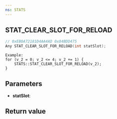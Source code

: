 ```yaml
---
ns: STATS
---
```

## STAT_CLEAR_SLOT_FOR_RELOAD

```c
// 0xEB0A72181D4AA4AD 0x84BDD475
Any STAT_CLEAR_SLOT_FOR_RELOAD(int statSlot);
```

```
Example:
for (v_2 = 0; v_2 <= 4; v_2 += 1) {
    STATS::STAT_CLEAR_SLOT_FOR_RELOAD(v_2);
}
```

## Parameters
* **statSlot**: 

## Return value

